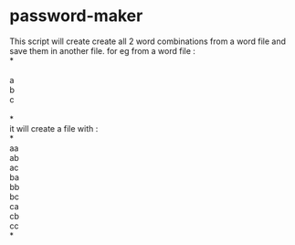 # password-maker
This script will create create all 2 word combinations from a word file and save them in another file.
for eg from a word file :<br>
*<br>
<br>
a<br>
b<br>
c<br>
<br>
*<br>
it will create a file with :<br>
*<br>
aa<br>
ab<br>
ac<br>
ba<br>
bb<br>
bc<br>
ca<br>
cb<br>
cc<br>
*<br>
